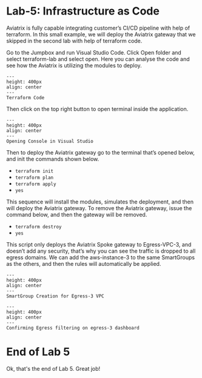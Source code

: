
# Lab-5: Infrastructure as Code


Aviatrix is fully capable integrating customer’s CI/CD pipeline with help of terraform. In this small example, we will deploy the Aviatrix gateway that we skipped in the second lab with help of terraform code. 

Go to the Jumpbox and run Visual Studio Code. Click Open folder and select terraform-lab and select open. Here you can analyse the code and see how the Aviatrix is utilizing the modules to deploy. 


```{figure} images-lab5/1.png
---
height: 400px
align: center
---
Terraform Code 
```

Then click on the top right button to open terminal inside the application.

```{figure} images-lab5/2.png
---
height: 400px
align: center
---
Opening Console in Visual Studio
```

Then to deploy the Aviatrix gateway go to the terminal that’s opened below, and init the commands shown below.
-	`terraform init`
-	`terraform plan`
-	`terraform apply`	
-   `yes`

This sequence will install the modules, simulates the deployment, and then will deploy the Aviatrix gateway.
To remove the Aviatrix gateway, issue the command below, and then the gateway will be removed.

-	`terraform destroy`
-	`yes`

This script only deploys the Aviatrix Spoke gateway to Egress-VPC-3, and doesn’t add any security, that’s why you can see the traffic is dropped to all egress domains. We can add the aws-instance-3 to the same SmartGroups as the others, and then the rules will automatically be applied. 


```{figure} images-lab5/3.png
---
height: 400px
align: center
---
SmartGroup Creation for Egress-3 VPC
```


```{figure} images-lab5/4.png
---
height: 400px
align: center
---
Confirming Egress filtering on egress-3 dashboard
```


# End of Lab 5

Ok, that's the end of Lab 5. Great job! 
